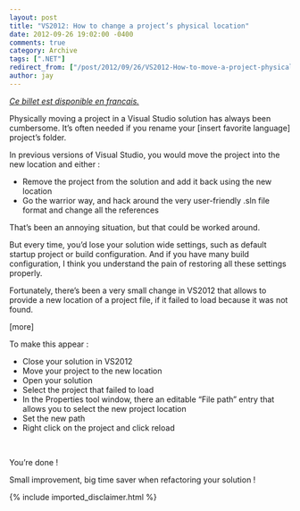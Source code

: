 ```yaml
---
layout: post
title: "VS2012: How to change a project’s physical location"
date: 2012-09-26 19:02:00 -0400
comments: true
category: Archive
tags: [".NET"]
redirect_from: ["/post/2012/09/26/VS2012-How-to-move-a-project-physical-location", "/post/2012/09/26/vs2012-how-to-move-a-project-physical-location"]
author: jay
---
```

<!-- more -->
<p><em><a href="http://blogs.codes-sources.com/jay/archive/2012/09/26/VS2012-Comment-changer-l-emplacement-physique-d-un-projet.aspx">Ce billet est disponible en francais.</a></em></p>
<p>Physically moving a project in a Visual Studio solution has always been cumbersome. It&rsquo;s often needed if you rename your [insert favorite language] project&rsquo;s folder.</p>
<p>In previous versions of Visual Studio, you would move the project into the new location and either :</p>
<ul>
<li>Remove the project from the solution and add it back using the new location</li>
<li>Go the warrior way, and hack around the very user-friendly .sln file format and change all the references</li>
</ul>
<p>That&rsquo;s been an annoying situation, but that could be worked around.</p>
<p>But every time, you&rsquo;d lose your solution wide settings, such as default startup project or build configuration. And if you have many build configuration, I think you understand the pain of restoring all these settings properly.</p>
<p>Fortunately, there&rsquo;s been a very small change in VS2012 that allows to provide a new location of a project file, if it failed to load because it was not found.</p>
<p>[more]</p>
<p>To make this appear :</p>
<ul>
<li>Close your solution in VS2012</li>
<li>Move your project to the new location</li>
<li>Open your solution</li>
<li>Select the project that failed to load</li>
<li>In the Properties tool window, there an editable &ldquo;File path&rdquo; entry that allows you to select the new project location</li>
<li>Set the new path</li>
<li>Right click on the project and click reload</li>
</ul>
<p>&nbsp;</p>
<p>You&rsquo;re done !</p>
<p>Small improvement, big time saver when refactoring your solution !</p>
{% include imported_disclaimer.html %}
